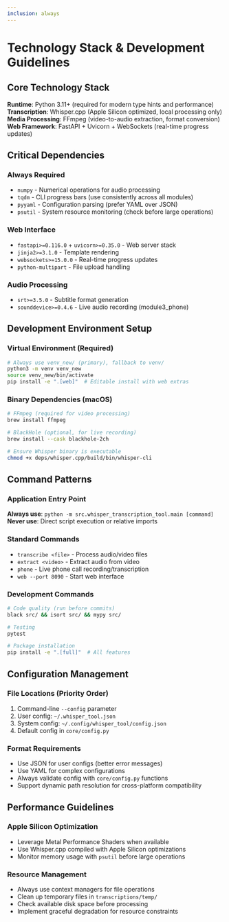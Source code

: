 ```yaml
---
inclusion: always
---
```


# Technology Stack & Development Guidelines

## Core Technology Stack

**Runtime**: Python 3.11+ (required for modern type hints and performance)
**Transcription**: Whisper.cpp (Apple Silicon optimized, local processing only)
**Media Processing**: FFmpeg (video-to-audio extraction, format conversion)
**Web Framework**: FastAPI + Uvicorn + WebSockets (real-time progress updates)

## Critical Dependencies

### Always Required
- `numpy` - Numerical operations for audio processing
- `tqdm` - CLI progress bars (use consistently across all modules)
- `pyyaml` - Configuration parsing (prefer YAML over JSON)
- `psutil` - System resource monitoring (check before large operations)

### Web Interface
- `fastapi>=0.116.0` + `uvicorn>=0.35.0` - Web server stack
- `jinja2>=3.1.0` - Template rendering
- `websockets>=15.0.0` - Real-time progress updates
- `python-multipart` - File upload handling

### Audio Processing
- `srt>=3.5.0` - Subtitle format generation
- `sounddevice>=0.4.6` - Live audio recording (module3_phone)

## Development Environment Setup

### Virtual Environment (Required)
```bash
# Always use venv_new/ (primary), fallback to venv/
python3 -m venv venv_new
source venv_new/bin/activate
pip install -e ".[web]"  # Editable install with web extras
```

### Binary Dependencies (macOS)
```bash
# FFmpeg (required for video processing)
brew install ffmpeg

# BlackHole (optional, for live recording)
brew install --cask blackhole-2ch

# Ensure Whisper binary is executable
chmod +x deps/whisper.cpp/build/bin/whisper-cli
```

## Command Patterns

### Application Entry Point
**Always use**: `python -m src.whisper_transcription_tool.main [command]`
**Never use**: Direct script execution or relative imports

### Standard Commands
- `transcribe <file>` - Process audio/video files
- `extract <video>` - Extract audio from video
- `phone` - Live phone call recording/transcription
- `web --port 8090` - Start web interface

### Development Commands
```bash
# Code quality (run before commits)
black src/ && isort src/ && mypy src/

# Testing
pytest

# Package installation
pip install -e ".[full]"  # All features
```

## Configuration Management

### File Locations (Priority Order)
1. Command-line `--config` parameter
2. User config: `~/.whisper_tool.json`
3. System config: `~/.config/whisper_tool/config.json`
4. Default config in `core/config.py`

### Format Requirements
- Use JSON for user configs (better error messages)
- Use YAML for complex configurations
- Always validate config with `core/config.py` functions
- Support dynamic path resolution for cross-platform compatibility

## Performance Guidelines

### Apple Silicon Optimization
- Leverage Metal Performance Shaders when available
- Use Whisper.cpp compiled with Apple Silicon optimizations
- Monitor memory usage with `psutil` before large operations

### Resource Management
- Always use context managers for file operations
- Clean up temporary files in `transcriptions/temp/`
- Check available disk space before processing
- Implement graceful degradation for resource constraints